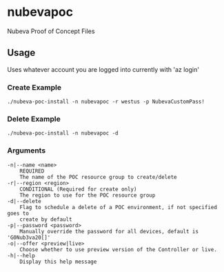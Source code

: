 # nubevapoc
Nubeva Proof of Concept Files

## Usage
Uses whatever account you are logged into currently with 'az login'

### Create Example 
`./nubeva-poc-install -n nubevapoc -r westus -p NubevaCustomPass!`

### Delete Example 
`./nubeva-poc-install -n nubevapoc -d`

### Arguments
```
-n|--name <name>
    REQUIRED
    The name of the POC resource group to create/delete
-r|--region <region>
    CONDITIONAL (Required for create only)
    The region to use for the POC resource group
-d|--delete
    Flag to schedule a delete of a POC environment, if not specified goes to
    create by default
-p|--password <password>
    Manually override the password for all devices, default is 'G0Nub3va20[]'
-o|--offer <preview|live>
    Choose whether to use preview version of the Controller or live.
-h|--help
    Display this help message
```
